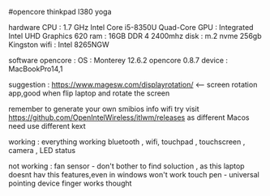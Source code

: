 
#opencore thinkpad l380 yoga


hardware
CPU : 1.7 GHz Intel Core i5-8350U Quad-Core
GPU : Integrated Intel UHD Graphics 620
ram : 16GB DDR 4 2400mhz
disk : m.2 nvme 256gb Kingston
wifi : Intel 8265NGW 

software
opencore : 
OS : Monterey 12.6.2
opencore 0.8.7
device : MacBookPro14,1

suggestion : 
https://www.magesw.com/displayrotation/  <-- screen rotation app,good when flip laptop and rotate the screen


remember to generate your own smibios info
wifi try visit https://github.com/OpenIntelWireless/itlwm/releases as different Macos need use different kext

working :
everything working bluetooth , wifi, touchpad , touchscreen , camera , LED status 

not working :
fan sensor  - don't bother to find soluction , as this laptop doesnt hav this features,even in windows won't work
touch pen - universal pointing device finger works thought

